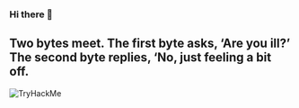 ### Hi there 👋

 

 ## Two bytes meet. The first byte asks, ‘Are you ill?’ The second byte replies, ‘No, just feeling a bit off.
 
<img src="https://tryhackme-badges.s3.amazonaws.com/anii0101.png" alt="TryHackMe">
             
